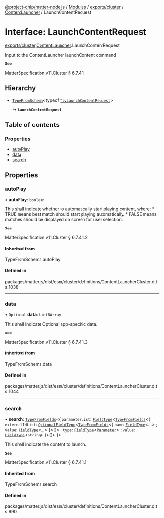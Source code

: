 [@project-chip/matter-node.js](../README.md) / [Modules](../modules.md) / [exports/cluster](../modules/exports_cluster.md) / [ContentLauncher](../modules/exports_cluster.ContentLauncher.md) / LaunchContentRequest

# Interface: LaunchContentRequest

[exports/cluster](../modules/exports_cluster.md).[ContentLauncher](../modules/exports_cluster.ContentLauncher.md).LaunchContentRequest

Input to the ContentLauncher launchContent command

**`See`**

MatterSpecification.v11.Cluster § 6.7.4.1

## Hierarchy

- [`TypeFromSchema`](../modules/exports_tlv.md#typefromschema)\<typeof [`TlvLaunchContentRequest`](../modules/exports_cluster.ContentLauncher.md#tlvlaunchcontentrequest)\>

  ↳ **`LaunchContentRequest`**

## Table of contents

### Properties

- [autoPlay](exports_cluster.ContentLauncher.LaunchContentRequest.md#autoplay)
- [data](exports_cluster.ContentLauncher.LaunchContentRequest.md#data)
- [search](exports_cluster.ContentLauncher.LaunchContentRequest.md#search)

## Properties

### autoPlay

• **autoPlay**: `boolean`

This shall indicate whether to automatically start playing content, where: * TRUE means best match should
start playing automatically. * FALSE means matches should be displayed on screen for user selection.

**`See`**

MatterSpecification.v11.Cluster § 6.7.4.1.2

#### Inherited from

TypeFromSchema.autoPlay

#### Defined in

packages/matter.js/dist/esm/cluster/definitions/ContentLauncherCluster.d.ts:1038

___

### data

• `Optional` **data**: `Uint8Array`

This shall indicate Optional app-specific data.

**`See`**

MatterSpecification.v11.Cluster § 6.7.4.1.3

#### Inherited from

TypeFromSchema.data

#### Defined in

packages/matter.js/dist/esm/cluster/definitions/ContentLauncherCluster.d.ts:1044

___

### search

• **search**: [`TypeFromFields`](../modules/exports_tlv.md#typefromfields)\<\{ `parameterList`: [`FieldType`](exports_tlv.FieldType.md)\<[`TypeFromFields`](../modules/exports_tlv.md#typefromfields)\<\{ `externalIdList`: [`OptionalFieldType`](exports_tlv.OptionalFieldType.md)\<[`TypeFromFields`](../modules/exports_tlv.md#typefromfields)\<\{ `name`: [`FieldType`](exports_tlv.FieldType.md)\<...\> ; `value`: [`FieldType`](exports_tlv.FieldType.md)\<...\>  }\>[]\> ; `type`: [`FieldType`](exports_tlv.FieldType.md)\<[`Parameter`](../enums/exports_cluster.ContentLauncher.Parameter.md)\> ; `value`: [`FieldType`](exports_tlv.FieldType.md)\<`string`\>  }\>[]\>  }\>

This shall indicate the content to launch.

**`See`**

MatterSpecification.v11.Cluster § 6.7.4.1.1

#### Inherited from

TypeFromSchema.search

#### Defined in

packages/matter.js/dist/esm/cluster/definitions/ContentLauncherCluster.d.ts:990
